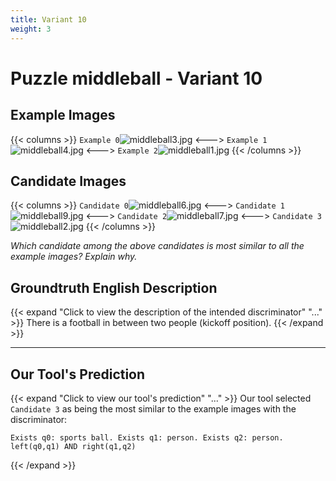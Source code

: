 ```yaml
---
title: Variant 10
weight: 3
---
```


# Puzzle middleball - Variant 10

## Example Images
{{< columns >}}
`Example 0`![middleball3.jpg](/natscene-data/images/middleball3.jpg)
<--->
`Example 1`![middleball4.jpg](/natscene-data/images/middleball4.jpg)
<--->
`Example 2`![middleball1.jpg](/natscene-data/images/middleball1.jpg)
{{< /columns >}}

## Candidate Images
{{< columns >}}
`Candidate 0`![middleball6.jpg](/natscene-data/images/middleball6.jpg)
<--->
`Candidate 1`![middleball9.jpg](/natscene-data/images/middleball9.jpg)
<--->
`Candidate 2`![middleball7.jpg](/natscene-data/images/middleball7.jpg)
<--->
`Candidate 3`![middleball2.jpg](/natscene-data/images/middleball2.jpg)
{{< /columns >}}

*Which candidate among the above candidates is most similar to all the example images? Explain why.*

## Groundtruth English Description

{{< expand "Click to view the description of the intended discriminator" "..." >}}
There is a football in between two people (kickoff position).
{{< /expand >}}

---



## Our Tool's Prediction

{{< expand "Click to view our tool's prediction" "..." >}}
Our tool selected `Candidate 3` as being the most similar to the example images with the discriminator:
```plaintext
Exists q0: sports ball. Exists q1: person. Exists q2: person. left(q0,q1) AND right(q1,q2)
```
{{< /expand >}}
